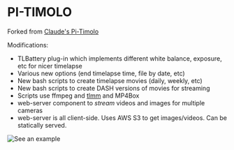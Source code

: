 # PI-TIMOLO

Forked from [Claude's Pi-Timolo](https://github.com/pageauc/pi-timolo/)   

Modifications:
- TLBattery plug-in which implements different white balance, exposure, etc for nicer timelapse
- Various new options (end timelapse time, file by date, etc)
- New bash scripts to create timelapse movies (daily, weekly, etc)
- New bash scripts to create DASH versions of movies for streaming
- Scripts use ffmpeg and [tlmm](https://github.com/brettbeeson/tlmm) and MP4Box
- web-server component to *stream* videos and images for multiple cameras 
- web-server is all client-side. Uses AWS S3 to get images/videos. Can be statically served.

![See an example](https://github.com/brettbeeson/pi-timolo/example.jpg "Example")
